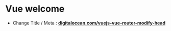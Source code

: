 # Vue welcome

- Change Title / Meta : [**digitalocean.com/vuejs-vue-router-modify-head**](https://www.digitalocean.com/community/tutorials/vuejs-vue-router-modify-head)
